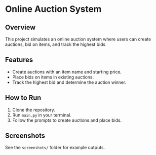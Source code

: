 # Online Auction System

## Overview
This project simulates an online auction system where users can create auctions, bid on items, and track the highest bids.

## Features
- Create auctions with an item name and starting price.
- Place bids on items in existing auctions.
- Track the highest bid and determine the auction winner.

## How to Run
1. Clone the repository.
2. Run `main.py` in your terminal.
3. Follow the prompts to create auctions and place bids.

## Screenshots
See the `screenshots/` folder for example outputs.
